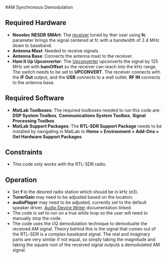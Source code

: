 #AM Synchronous Demodulation
## Required Hardware
- **Nooelec NESDR SMArt**: The [receiver](https://www.amazon.com/gp/product/B01GDN1T4S/ref=ppx_yo_dt_b_asin_title_o00_s00?ie=UTF8&psc=1) tuned by ther user using **fc** parameter brings the signal 
centered at fc with a bandwidth of 2.4 MHz down to baseband.
- **Antenna Mast**: Needed to receive signals.
- **Antenna Base**: Connects the antenna mast to the receiver.
- **Ham It Up Upconverter**: The [Upconverter](https://www.amazon.com/Ham-Up-Plus-Upconverter-Enclosure/dp/B076CYK8XZ/ref=sr_1_1_sspa?dchild=1&keywords=nooelec+ham+it+up+converter&qid=1627885534&s=electronics&sr=1-1-spons&psc=1&spLa=ZW5jcnlwdGVkUXVhbGlmaWVyPUExODdSQzk2MExTQVFLJmVuY3J5cHRlZElkPUEwNzc1NzA4SVpCS0lHQVFORThWJmVuY3J5cHRlZEFkSWQ9QTA1Mjc4MDUyT0RUUUVWRFMyOFE0JndpZGdldE5hbWU9c3BfYXRmJmFjdGlvbj1jbGlja1JlZGlyZWN0JmRvTm90TG9nQ2xpY2s9dHJ1ZQ==)
upconverts the signal by 125 MHz set with **hamOffset** so the receiver can reach into the kHz range. The switch needs to be set
to **UPCONVERT**. The receiver connects with the **IF Out** output, and the **USB** connects to a wall outlet. **RF IN** connects to the antenna base.

## Required Software
- **MatLab Toolboxes**: The required toolboxes needed to run this code are: **DSP System Toolbox**, 
**Communications System Toolbox**, **Signal Processing Toolbox**
- **MatLab Support Packages**: The **RTL-SDR Support Package** needs to be installed by navigating in MatLab to 
**Home > Environment > Add-Ons > Get Hardware Support Packages**

## Constraints
- This code only works with the RTL-SDR radio.

## Operation
- Set **f** to the desired radio station which should be in kHz (e3).
- **TunerGain** may need to be adjusted based on the location.
- **audioPlayer** may need to be adjusted, currently set to the default speaker driver. [Audio Device Writer](https://www.mathworks.com/help/dsp/ref/audiodevicewriter-system-object.html) documentation linked.
- The code is set to run on a true while loop so the user will need to manually stop the code.
- The code uses the I/Q demodulation technique to demodualte the received AM signal. Theory behind this is the signal that comes out of the RTL-SDR is a complex baseband signal.
The real and imaginary parts are very similar if not equal, so simply taking the magnitude and taking the square root of the received signal outputs a demodulated AM signal.
